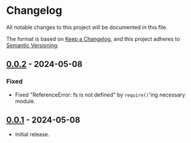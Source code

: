 # Changelog
All notable changes to this project will be documented in this file.

The format is based on [Keep a Changelog](https://keepachangelog.com/en/1.0.0/),
and this project adheres to [Semantic Versioning](https://semver.org/spec/v2.0.0.html).

## [0.0.2] - 2024-05-08
### Fixed
- Fixed "ReferenceError: fs is not defined" by `require()`'ing necessary
module.

## [0.0.1] - 2024-05-08

- Initial release.

[Unreleased]: https://github.com/authnomicon/postgresql/compare/v0.0.2...HEAD
[0.0.2]: https://github.com/authnomicon/postgresql/compare/v0.0.1...v0.0.2
[0.0.1]: https://github.com/authnomicon/postgresql/releases/tag/v0.0.1

